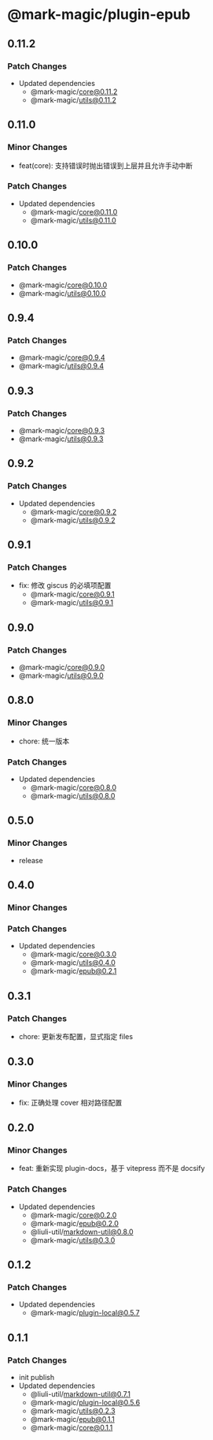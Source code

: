 # @mark-magic/plugin-epub

## 0.11.2

### Patch Changes

- Updated dependencies
  - @mark-magic/core@0.11.2
  - @mark-magic/utils@0.11.2

## 0.11.0

### Minor Changes

- feat(core): 支持错误时抛出错误到上层并且允许手动中断

### Patch Changes

- Updated dependencies
  - @mark-magic/core@0.11.0
  - @mark-magic/utils@0.11.0

## 0.10.0

### Patch Changes

- @mark-magic/core@0.10.0
- @mark-magic/utils@0.10.0

## 0.9.4

### Patch Changes

- @mark-magic/core@0.9.4
- @mark-magic/utils@0.9.4

## 0.9.3

### Patch Changes

- @mark-magic/core@0.9.3
- @mark-magic/utils@0.9.3

## 0.9.2

### Patch Changes

- Updated dependencies
  - @mark-magic/core@0.9.2
  - @mark-magic/utils@0.9.2

## 0.9.1

### Patch Changes

- fix: 修改 giscus 的必填项配置
  - @mark-magic/core@0.9.1
  - @mark-magic/utils@0.9.1

## 0.9.0

### Patch Changes

- @mark-magic/core@0.9.0
- @mark-magic/utils@0.9.0

## 0.8.0

### Minor Changes

- chore: 统一版本

### Patch Changes

- Updated dependencies
  - @mark-magic/core@0.8.0
  - @mark-magic/utils@0.8.0

## 0.5.0

### Minor Changes

- release

## 0.4.0

### Minor Changes

### Patch Changes

- Updated dependencies
  - @mark-magic/core@0.3.0
  - @mark-magic/utils@0.4.0
  - @mark-magic/epub@0.2.1

## 0.3.1

### Patch Changes

- chore: 更新发布配置，显式指定 files

## 0.3.0

### Minor Changes

- fix: 正确处理 cover 相对路径配置

## 0.2.0

### Minor Changes

- feat: 重新实现 plugin-docs，基于 vitepress 而不是 docsify

### Patch Changes

- Updated dependencies
  - @mark-magic/core@0.2.0
  - @mark-magic/epub@0.2.0
  - @liuli-util/markdown-util@0.8.0
  - @mark-magic/utils@0.3.0

## 0.1.2

### Patch Changes

- Updated dependencies
  - @mark-magic/plugin-local@0.5.7

## 0.1.1

### Patch Changes

- init publish
- Updated dependencies
  - @liuli-util/markdown-util@0.7.1
  - @mark-magic/plugin-local@0.5.6
  - @mark-magic/utils@0.2.3
  - @mark-magic/epub@0.1.1
  - @mark-magic/core@0.1.1
